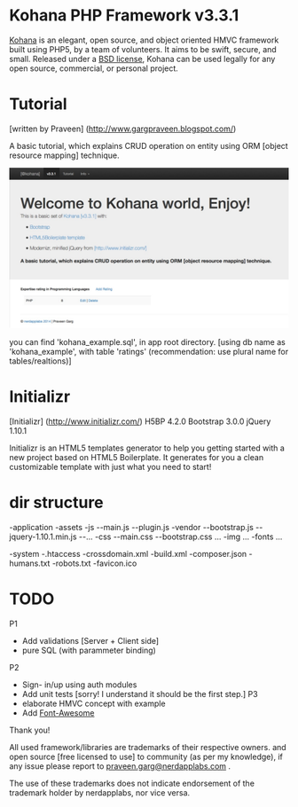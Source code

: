 
# Kohana PHP Framework v3.3.1

[Kohana](http://kohanaframework.org/) is an elegant, open source, and object oriented HMVC framework built using PHP5, by a team of volunteers. It aims to be swift, secure, and small.
Released under a [BSD license](http://kohanaframework.org/license), Kohana can be used legally for any open source, commercial, or personal project.

# Tutorial
[written by Praveen] (http://www.gargpraveen.blogspot.com/)

A basic tutorial, which explains CRUD operation on entity using ORM [object resource mapping] technique.

![Basic tutorial, which explains CRUD operation](tutorial-screenshot.jpg "Tutorial Homepage")

you can find 'kohana_example.sql', in app root directory. [using db name as 'kohana_example', with table 'ratings' (recommendation: use plural name for tables/realtions)]

# Initializr
[Initializr] (http://www.initializr.com/)
    H5BP 4.2.0
    Bootstrap 3.0.0
    jQuery 1.10.1

Initializr is an HTML5 templates generator to help you getting started with a new project based on HTML5 Boilerplate. It generates for you a clean customizable template with just what you need to start!

# dir structure

  -application
  -assets
      -js
            --main.js
            --plugin.js
            -vendor
              --bootstrap.js
              --jquery-1.10.1.min.js
              --...
        -css
          --main.css
          --bootstrap.css
            ...
        -img
            ...
        -fonts
            ...


  -system
  -.htaccess
  -crossdomain.xml
  -build.xml
  -composer.json
  -humans.txt
  -robots.txt
  -favicon.ico


# TODO

P1
* Add validations [Server + Client side]
* pure SQL (with parammeter binding)

P2
* Sign- in/up using auth modules
* Add unit tests [sorry! I understand it should be the first step.]
P3
* elaborate HMVC concept with example
* Add <a href="http://fortawesome.github.io/Font-Awesome/license/">Font-Awesome</a>

Thank you!


All used framework/libraries are trademarks of their respective owners. and open source [free licensed to use] to community (as per my knowledge), if any issue please report to praveen.garg@nerdapplabs.com .

The use of these trademarks does not indicate endorsement of the trademark holder by nerdapplabs, nor vice versa.
